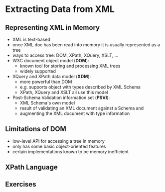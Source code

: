 # Extracting Data from XML



## Representing XML in Memory

* XML is text-based
* once XML doc has been read into memory it is usually represented as a tree
* ways to access tree: DOM, XPath, XQuery, XSLT, ...
* W3C document object model (**DOM**):
  * known tool for storing and processing XML trees
  * widely supported
* XQuery and XPath data model (**XDM**):
  * more powerful than DOM
  * e.g. supports object with types described by XML Schema
  * XPath, XQuery and XSLT all use this model
* Post-Schema Validation information set (**PSVI**):
  * XML Schema's own model
  * result of validating an XML document against a Schema and
  * augmenting the XML document with type information



## Limitations of DOM

* low-level API for accessing a tree in memory
* only has some basic object-oriented features
* certain implementations known to be memory inefficient



## XPath Language





## Exercises

